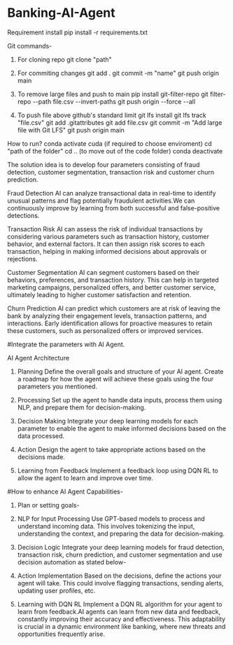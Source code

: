 # Banking-AI-Agent
Requirement install
pip install -r requirements.txt

Git commands- 
1. For cloning repo
git clone "path"

2. For commiting changes
git add .
git commit -m "name"
git push origin main

3. To remove large files and push to main
pip install git-filter-repo
git filter-repo --path file.csv --invert-paths
git push origin --force --all

4. To push file above github's standard limit
git lfs install
git lfs track "file.csv"
git add .gitattributes
git add file.csv
git commit -m "Add large file with Git LFS"
git push origin main


How to run?
conda activate cuda (if required to choose enviroment)
cd "path of the folder"
cd .. (to move out of the code folder)
conda deactivate 


The solution idea is to develop four parameters consisting of fraud detection, customer segmentation, 
transaction risk and customer churn prediction.

Fraud Detection
AI can analyze transactional data in real-time to identify unusual patterns and flag potentially fraudulent activities.We can continuously improve by learning from both successful and false-positive detections.

Transaction Risk
AI can assess the risk of individual transactions by considering various parameters such as transaction history, customer behavior, and external factors. It can then assign risk scores to each transaction, helping in making informed decisions about approvals or rejections.

Customer Segmentation
AI can segment customers based on their behaviors, preferences, and transaction history. This can help in targeted marketing campaigns, personalized offers, and better customer service, ultimately leading to higher customer satisfaction and retention.

Churn Prediction
AI can predict which customers are at risk of leaving the bank by analyzing their engagement levels, transaction patterns, and interactions. Early identification allows for proactive measures to retain these customers, such as personalized offers or improved services.

#Integrate the parameters with AI Agent.

AI Agent Architecture
1. Planning
Define the overall goals and structure of your AI agent. Create a roadmap for how the agent will achieve these goals using the four parameters you mentioned.

2. Processing
Set up the agent to handle data inputs, process them using NLP, and prepare them for decision-making.

3. Decision Making
Integrate your deep learning models for each parameter to enable the agent to make informed decisions based on the data processed.

4. Action
Design the agent to take appropriate actions based on the decisions made.

5. Learning from Feedback
Implement a feedback loop using DQN RL to allow the agent to learn and improve over time.

#How to enhance AI Agent Capabilities-
1. Plan or setting goals-
<!-- Personalized Services
AI can offer personalized recommendations and services to customers, enhancing their overall experience. For example, AI can suggest suitable financial products or investment opportunities based on a customer's profile and preferences. -->

2. NLP for Input Processing
Use GPT-based models to process and understand incoming data. This involves tokenizing the input, understanding the context, and preparing the data for decision-making.

3. Decision Logic
Integrate your deep learning models for fraud detection, transaction risk, churn prediction, and customer segmentation and use decision automation as stated below-

<!-- Decision Automation
AI can automate routine decision-making processes, such as loan approvals, credit scoring, and transaction verification. This not only speeds up operations but also reduces the chance of human error. -->

4. Action Implementation
Based on the decisions, define the actions your agent will take. This could involve flagging transactions, sending alerts, updating user profiles, etc.

5. Learning with DQN RL
Implement a DQN RL algorithm for your agent to learn from feedback.AI agents can learn from new data and feedback, constantly improving their accuracy and effectiveness. This adaptability is crucial in a dynamic environment like banking, where new threats and opportunities frequently arise.








